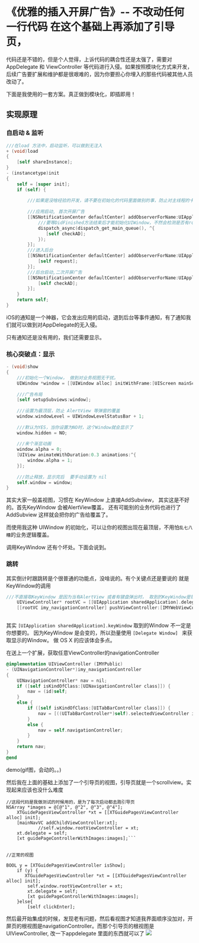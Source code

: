 《优雅的插入开屏广告》-- 不改动任何一行代码
在这个基础上再添加了引导页，
=============================================


代码还是不错的，但是个人觉得，上诉代码的耦合性还是太强了，需要对 AppDelegate 和 ViewController 等代码进行入侵。如果按照模块化方式来开发，后续广告要扩展和维护都是很艰难的，因为你要担心你埋入的那些代码被其他人员改动了。 

下面是我使用的一套方案。真正做到模块化，即插即用！

## 实现原理

### 自启动 & 监听

```objective-c
///在load 方法中，启动监听，可以做到无注入
+ (void)load
{
    [self shareInstance];
}
- (instancetype)init
{
    self = [super init];
    if (self) {
        
        ///如果是没啥经验的开发，请不要在初始化的代码里面做别的事，防止对主线程的卡顿，和 其他情况
        
        ///应用启动, 首次开屏广告
        [[NSNotificationCenter defaultCenter] addObserverForName:UIApplicationDidFinishLaunchingNotification object:nil queue:nil usingBlock:^(NSNotification * _Nonnull note) {
            ///要等DidFinished方法结束后才能初始化UIWindow，不然会检测是否有rootViewController
            dispatch_async(dispatch_get_main_queue(), ^{
               [self checkAD]; 
            });
        }];
        ///进入后台
        [[NSNotificationCenter defaultCenter] addObserverForName:UIApplicationDidEnterBackgroundNotification object:nil queue:nil usingBlock:^(NSNotification * _Nonnull note) {
            [self request];
        }];
        ///后台启动,二次开屏广告
        [[NSNotificationCenter defaultCenter] addObserverForName:UIApplicationWillEnterForegroundNotification object:nil queue:nil usingBlock:^(NSNotification * _Nonnull note) {
            [self checkAD];
        }];
    }
    return self;
}
```

iOS的通知是一个神器，它会发出应用的启动，退到后台等事件通知，有了通知我们就可以做到对AppDelegate的无入侵。

只有通知还是没有用的，我们还需要显示。

### 核心突破点：显示

```objective-c
- (void)show
{
    ///初始化一个Window， 做到对业务视图无干扰。
    UIWindow *window = [[UIWindow alloc] initWithFrame:[UIScreen mainScreen].bounds];
    
    ///广告布局
    [self setupSubviews:window];
    
    ///设置为最顶层，防止 AlertView 等弹窗的覆盖
    window.windowLevel = UIWindowLevelStatusBar + 1;
    
    ///默认为YES，当你设置为NO时，这个Window就会显示了
    window.hidden = NO;
    
    ///来个渐显动画
    window.alpha = 0;
    [UIView animateWithDuration:0.3 animations:^{
        window.alpha = 1;
    }];
    
    ///防止释放，显示完后  要手动设置为 nil
    self.window = window;
}
```

其实大家一般盖视图，习惯在 KeyWindow 上直接AddSubview， 其实这是不好的。首先KeyWindow 会被AlertView覆盖， 还有可能别的业务代码也进行了AddSubview 这样就会把你的广告给覆盖了。  

而使用我这种 UIWindow 的初始化，可以让你的视图出现在最顶层，不用怕`乱七八糟`的业务逻辑覆盖。

调用KeyWindow 还有个坏处。下面会说到。
 
### 跳转

其实倒计时跟跳转是个很普通的功能点，没啥说的。有个关键点还是要说的 就是KeyWindow的调用

```objective-c
///不直接取KeyWindow 是因为当有AlertView 或者有键盘弹出时， 取到的KeyWindow是错误的。
    UIViewController* rootVC = [[UIApplication sharedApplication].delegate window].rootViewController;
    [[rootVC imy_navigationController] pushViewController:[IMYWebViewController new] animated:YES];
    
```

其实  `[UIApplication sharedApplication].keyWindow` 取到的Window 不一定是你想要的。 因为KeyWindow 是会变的，所以劲量使用 `[Delegate Window] ` 来获取显示的Window。 做 OS X 的应该体会多点。


在送上一个扩展，获取任意ViewController的navigationController

```objective-c
@implementation UIViewController (IMYPublic)
- (UINavigationController*)imy_navigationController
{
    UINavigationController* nav = nil;
    if ([self isKindOfClass:[UINavigationController class]]) {
        nav = (id)self;
    }
    else {
        if ([self isKindOfClass:[UITabBarController class]]) {
            nav = [((UITabBarController*)self).selectedViewController imy_navigationController];
        }
        else {
            nav = self.navigationController;
        }
    }
    return nav;
}
@end
```

demo(gif图，会动的。。)


然后我在上面的基础上添加了一个引导页的视图，引导页就是一个scrollview。实现起来应该也没什么难度
```
//这段代码是我做测试的时候用的，是为了每次启动都去跑引导页
NSArray *images = @[@"1", @"2", @"3", @"4"];
    XTGuidePagesViewController *xt = [[XTGuidePagesViewController alloc] init];
    [mainNavVC addChildViewController:xt];
            //self.window.rootViewController = xt;
    xt.delegate = self;
    [xt guidePageControllerWithImages:images];```


//正常的视图

BOOL y = [XTGuidePagesViewController isShow];
    if (y) {
       XTGuidePagesViewController *xt = [[XTGuidePagesViewController alloc] init];
        self.window.rootViewController = xt;
        xt.delegate = self;
        [xt guidePageControllerWithImages:images];
    }else{
        [self clickEnter];

```

然后最开始集成的时候，发现老有问题，然后看视图才知道我界面顺序没加对，开屏页的根视图是navigationController。而那个引导页的根视图是UIViewController, 改一下appdelegate 里面的东西就可以了
![](https://raw.githubusercontent.com/li6185377/IMYADLaunchDemo/master/screenshot/ad_launch_demo.gif)
